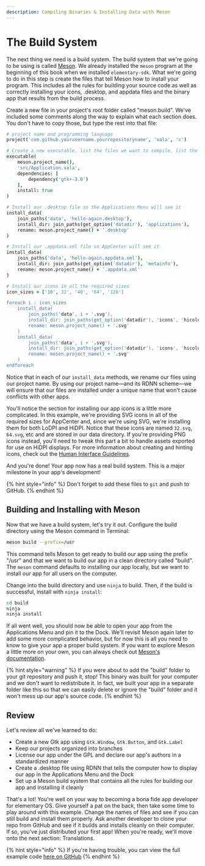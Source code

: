 ```yaml
---
description: Compiling Binaries & Installing Data with Meson
---
```


# The Build System

The next thing we need is a build system. The build system that we're going to be using is called [Meson](https://mesonbuild.com/). We already installed the `meson` program at the beginning of this book when we installed `elementary-sdk`. What we're going to do in this step is create the files that tell Meson how to install your program. This includes all the rules for building your source code as well as correctly installing your icons, .desktop, and appdata files and the binary app that results from the build process.

Create a new file in your project's root folder called "meson.build". We've included some comments along the way to explain what each section does. You don't have to copy those, but type the rest into that file:

```coffeescript
# project name and programming language
project('com.github.yourusername.yourrepositoryname', 'vala', 'c')

# Create a new executable, list the files we want to compile, list the dependencies we need, and install
executable(
    meson.project_name(),
    'src/Application.vala',
    dependencies: [
        dependency('gtk+-3.0')
    ],
    install: true
)

# Install our .desktop file so the Applications Menu will see it
install_data(
    join_paths('data', 'hello-again.desktop'),
    install_dir: join_paths(get_option('datadir'), 'applications'),
    rename: meson.project_name() + '.desktop'
)

# Install our .appdata.xml file so AppCenter will see it
install_data(
    join_paths('data', 'hello-again.appdata.xml'),
    install_dir: join_paths(get_option('datadir'), 'metainfo'),
    rename: meson.project_name() + '.appdata.xml'
)

# Install our icons in all the required sizes
icon_sizes = ['16', 32', '48', '64', '128']

foreach i : icon_sizes
    install_data(
        join_paths('data', i + '.svg'),
        install_dir: join_paths(get_option('datadir'), 'icons', 'hicolor', i + 'x' + i, 'apps'),
        rename: meson.project_name() + '.svg'
    )
    install_data(
        join_paths('data', i + '.svg'),
        install_dir: join_paths(get_option('datadir'), 'icons', 'hicolor', i + 'x' + i + '@2', 'apps'),
        rename: meson.project_name() + '.svg'
    )
endforeach
```

Notice that in each of our `install_data` methods, we rename our files using our project name. By using our project name—and its RDNN scheme—we will ensure that our files are installed under a unique name that won't cause conflicts with other apps.

You'll notice the section for installing our app icons is a little more complicated. In this example, we're providing SVG icons in all of the required sizes for AppCenter and, since we're using SVG, we're installing them for both LoDPI and HiDPI. Notice that these icons are named `32.svg`, `64.svg`, etc and are stored in our data directory. If you're providing PNG icons instead, you'll need to tweak this part a bit to handle assets exported for use on HiDPI displays. For more information about creating and hinting icons, check out the [Human Interface Guidelines](https://elementary.io/docs/human-interface-guidelines#size).

And you're done! Your app now has a real build system. This is a major milestone in your app's development!

{% hint style="info" %}
Don't forget to add these files to `git` and push to GitHub.
{% endhint %}

## Building and Installing with Meson

Now that we have a build system, let's try it out. Configure the build directory using the Meson command in Terminal:

```bash
meson build --prefix=/usr
```

This command tells Meson to get ready to build our app using the prefix "/usr" and that we want to build our app in a clean directory called "build". The `meson` command defaults to installing our app locally, but we want to install our app for all users on the computer.

Change into the build directory and use `ninja` to build. Then, if the build is successful, install with `ninja install`:

```bash
cd build
ninja
ninja install
```

If all went well, you should now be able to open your app from the Applications Menu and pin it to the Dock. We'll revisit Meson again later to add some more complicated behavior, but for now this is all you need to know to give your app a proper build system. If you want to explore Meson a little more on your own, you can always check out [Meson's documentation](https://mesonbuild.com/Manual.html).

{% hint style="warning" %}
If you were about to add the "build" folder to your git repository and push it, stop! This binary was built for your computer and we don't want to redistribute it. In fact, we built your app in a separate folder like this so that we can easily delete or ignore the "build" folder and it won't mess up our app's source code.
{% endhint %}

## Review

Let's review all we've learned to do:

* Create a new Gtk app using `Gtk.Window`, `Gtk.Button`, and `Gtk.Label`
* Keep our projects organized into branches
* License our app under the GPL and declare our app's authors in a standardized manner
* Create a .desktop file using RDNN that tells the computer how to display our app in the Applications Menu and the Dock
* Set up a Meson build system that contains all the rules for building our app and installing it cleanly

That's a lot! You're well on your way to becoming a bona fide app developer for elementary OS. Give yourself a pat on the back, then take some time to play around with this example. Change the names of files and see if you can still build and install them properly. Ask another developer to clone your repo from GitHub and see if it builds and installs cleanly on their computer. If so, you've just distributed your first app! When you're ready, we'll move onto the next section: Translations.

{% hint style="info" %}
If you're having trouble, you can view the full example code [here on GitHub](https://github.com/vala-lang/examples/tree/meson-build-system)
{% endhint %}

